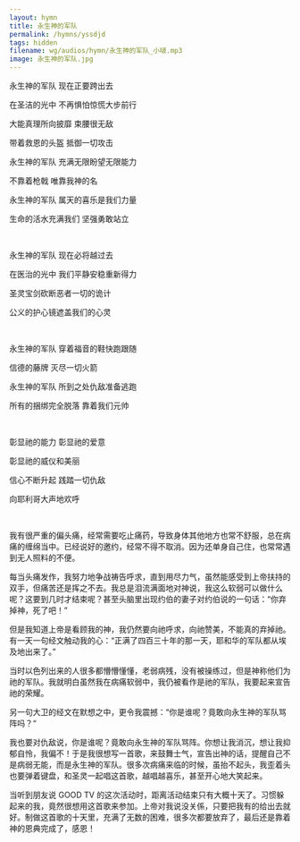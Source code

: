 ```yaml
---
layout: hymn
title: 永生神的军队
permalink: /hymns/yssdjd
tags: hidden
filename: wg/audios/hymn/永生神的军队_小啵.mp3
image: 永生神的军队.jpg
---
```


永生神的军队 现在正要跨出去

在圣洁的光中 不再惧怕惊慌大步前行

大能真理所向披靡  束腰很无敌

带着救恩的头盔 抵御一切攻击



永生神的军队 充满无限盼望无限能力

不靠着枪戟 唯靠我神的名

永生神的军队 属天的喜乐是我们力量

生命的活水充满我们 坚强勇敢站立

<br>

永生神的军队 现在必将越过去

在医治的光中 我们平静安稳重新得力

圣灵宝剑砍断恶者一切的诡计

公义的护心镜遮盖我们的心灵

<br>

永生神的军队 穿着福音的鞋快跑跟随

信德的藤牌 灭尽一切火箭

永生神的军队 所到之处仇敌准备逃跑

所有的捆绑完全脱落 靠着我们元帅

<br>

彰显祂的能力 彰显祂的爱意

彰显祂的威仪和美丽

信心不断升起  践踏一切仇敌

向耶利哥大声地欢呼

<br>

我有很严重的偏头痛，经常需要吃止痛药，导致身体其他地方也常不舒服，总在病痛的缠绵当中。已经说好的邀约，经常不得不取消。因为还单身自己住，也常常遇到无人照料的不便。

每当头痛发作，我努力地争战祷告呼求，直到用尽力气，虽然能感受到上帝扶持的双手，但痛苦还是挥之不去。我总是泪流满面地对神说，我这么软弱可以做什么呢？这要到几时才结束呢？甚至头脑里出现约伯的妻子对约伯说的一句话：“你弃掉神，死了吧！”

但是我知道上帝是看顾我的神，我仍然要向祂呼求，向祂赞美，不能真的弃掉祂。有一天一句经文触动我的心：“正满了四百三十年的那一天，耶和华的军队都从埃及地出来了。”

当时以色列出来的人很多都懵懵懂懂，老弱病残，没有被操练过，但是神称他们为祂的军队。我就明白虽然我在病痛软弱中，我仍被看作是祂的军队，我要起来宣告祂的荣耀。

另一句大卫的经文在默想之中，更令我震撼：“你是谁呢？竟敢向永生神的军队骂阵吗？“

我也要对仇敌说，你是谁呢？竟敢向永生神的军队骂阵。你想让我消沉，想让我抑郁自怜，我偏不！于是我很想写一首歌，来鼓舞士气，宣告出神的话，提醒自己不是病弱无能，而是永生神的军队。很多次病痛来临的时候，虽抬不起头，我歪着头也要弹着键盘，和圣灵一起唱这首歌，越唱越喜乐，甚至开心地大笑起来。

当听到朋友说 GOOD TV 的这次活动时，距离活动结束只有大概十天了。习惯躲起来的我，竟然很想用这首歌来参加。上帝对我说没关係，只要把我有的给出去就好。制做这首歌的十天里，充满了无数的困难，很多次都要放弃了，最后还是靠着神的恩典完成了，感恩！